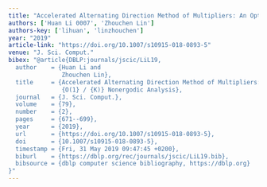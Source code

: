 ```yaml
---
title: "Accelerated Alternating Direction Method of Multipliers: An Optimal O(1 / K) Nonergodic Analysis"
authors: ['Huan Li 0007', 'Zhouchen Lin']
authors-key: ['lihuan', 'linzhouchen']
year: "2019"
article-link: "https://doi.org/10.1007/s10915-018-0893-5"
venue: "J. Sci. Comput."
bibex: "@article{DBLP:journals/jscic/LiL19,
  author    = {Huan Li and
               Zhouchen Lin},
  title     = {Accelerated Alternating Direction Method of Multipliers: An Optimal
               {O(1} / {K)} Nonergodic Analysis},
  journal   = {J. Sci. Comput.},
  volume    = {79},
  number    = {2},
  pages     = {671--699},
  year      = {2019},
  url       = {https://doi.org/10.1007/s10915-018-0893-5},
  doi       = {10.1007/s10915-018-0893-5},
  timestamp = {Fri, 31 May 2019 09:47:45 +0200},
  biburl    = {https://dblp.org/rec/journals/jscic/LiL19.bib},
  bibsource = {dblp computer science bibliography, https://dblp.org}
}"
---
```

